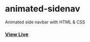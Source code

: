 # animated-sidenav
Animated side navbar with HTML &amp; CSS

### [View Live](https://ghidyon.github.io/animated-sidenav)
